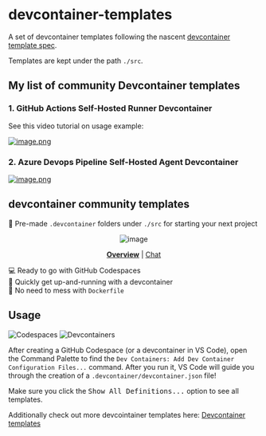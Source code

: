 # devcontainer-templates

A set of devcontainer templates following the nascent [devcontainer template spec](https://github.com/devcontainers/spec/blob/main/proposals/devcontainer-templates.md).  

Templates are kept under the path `./src`.  

## My list of community Devcontainer templates

### 1. GitHub Actions Self-Hosted Runner Devcontainer

See this video tutorial on usage example:  

[![image.png](http://img.youtube.com/vi/4CPoHrLgO1E/0.jpg)](https://youtu.be/4CPoHrLgO1E "Run self-hosted GitHub runners on GitHub Codespaces")

### 2. Azure Devops Pipeline Self-Hosted Agent Devcontainer

[![image.png](http://img.youtube.com/vi/XTc7bphBox8/0.jpg)](https://youtu.be/XTc7bphBox8 "Run self-hosted Azure Pipelines on GitHub Codespaces")

## devcontainer community templates

📂 Pre-made `.devcontainer` folders under `./src` for starting your next project

<div align="center">

![image](https://i.imgur.com/IO5r8Gf.png)

<!-- prettier-ignore -->
**[Overview](https://github.com/devcontainers-contrib/templates#readme)**
| [Chat](https://gitter.im/devcontainers-contrib/community)

</div>

💻 Ready to go with GitHub Codespaces \
🚀 Quickly get up-and-running with a devcontainer \
🐳 No need to mess with `Dockerfile`

## Usage

![Codespaces](https://img.shields.io/static/v1?style=for-the-badge&message=Codespaces&color=181717&logo=GitHub&logoColor=FFFFFF&label=)
![Devcontainers](https://img.shields.io/static/v1?style=for-the-badge&message=Devcontainers&color=2496ED&logo=Docker&logoColor=FFFFFF&label=)

After creating a GitHub Codespace (or a devcontainer in VS Code), open the
Command Palette to find the `Dev Containers: Add Dev Container Configuration
Files...` command. After you run it, VS Code will guide you through the
creation of a `.devcontainer/devcontainer.json` file!

Make sure you click the <kbd>Show All Definitions...</kbd> option to see all templates.  

Additionally check out more devcointainer templates here: [Devcontainer templates](https://containers.dev/templates)
